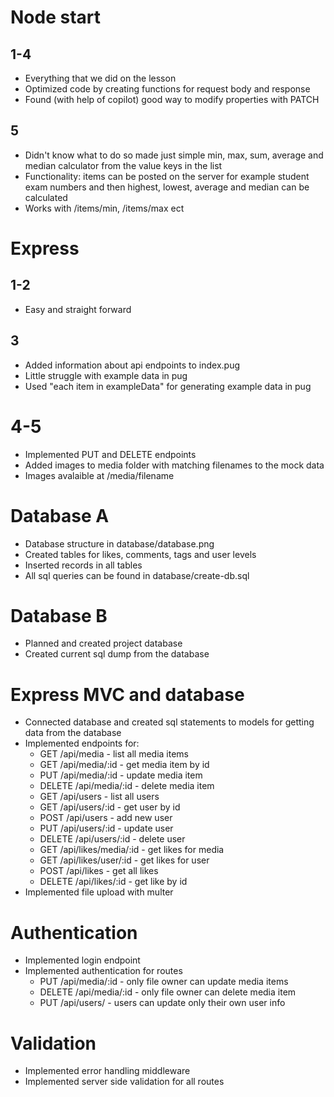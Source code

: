 # Node start

## 1-4

- Everything that we did on the lesson
- Optimized code by creating functions for request body and response
- Found (with help of copilot) good way to modify properties with PATCH

## 5

- Didn't know what to do so made just simple min, max, sum, average and median calculator from the value keys in the list
- Functionality: items can be posted on the server for example student exam numbers and then highest, lowest, average and median can be calculated
- Works with /items/min, /items/max ect


# Express

## 1-2

- Easy and straight forward

## 3

- Added information about api endpoints to index.pug
- Little struggle with example data in pug
- Used "each item in exampleData" for generating example data in pug

# 4-5

- Implemented PUT and DELETE endpoints
- Added images to media folder with matching filenames to the mock data
- Images avalaible at /media/filename


# Database A

- Database structure in database/database.png
- Created tables for likes, comments, tags and user levels
- Inserted records in all tables
- All sql queries can be found in database/create-db.sql

# Database B

- Planned and created project database
- Created current sql dump from the database

# Express MVC and database

- Connected database and created sql statements to models for getting data from the database
- Implemented endpoints for:
    - GET /api/media - list all media items
    - GET /api/media/:id - get media item by id
    - PUT /api/media/:id - update media item
    - DELETE /api/media/:id - delete media item
    - GET /api/users - list all users
    - GET /api/users/:id - get user by id
    - POST /api/users - add new user
    - PUT /api/users/:id - update user
    - DELETE /api/users/:id - delete user
    - GET /api/likes/media/:id - get likes for media
    - GET /api/likes/user/:id - get likes for user
    - POST /api/likes - get all likes
    - DELETE /api/likes/:id - get like by id
- Implemented file upload with multer

# Authentication

- Implemented login endpoint
- Implemented authentication for routes
    - PUT /api/media/:id - only file owner can update media items
    - DELETE /api/media/:id - only file owner can delete media item
    - PUT /api/users/ - users can update only their own user info

# Validation

- Implemented error handling middleware
- Implemented server side validation for all routes
